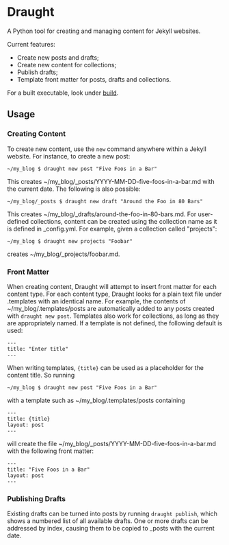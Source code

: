 # Draught

A Python tool for creating and managing content for Jekyll websites.

Current features:
* Create new posts and drafts;
* Create new content for collections;
* Publish drafts;
* Template front matter for posts, drafts and collections.

For a built executable, look under [build](https://github.com/epedroni/draught/tree/master/build).

## Usage

### Creating Content

To create new content, use the `new` command anywhere within a Jekyll website. For instance, to create a new post:

```
~/my_blog $ draught new post "Five Foos in a Bar"
```

This creates ~/my_blog/_posts/YYYY-MM-DD-five-foos-in-a-bar.md with the current date. The following is also possible:

```
~/my_blog/_posts $ draught new draft "Around the Foo in 80 Bars"
```

This creates ~/my_blog/_drafts/around-the-foo-in-80-bars.md. For user-defined collections, content can be created using the collection name as it is defined in _config.yml. For example, given a collection called "projects":

```
~/my_blog $ draught new projects "Foobar"
```

creates ~/my_blog/_projects/foobar.md.

### Front Matter

When creating content, Draught will attempt to insert front matter for each content type. For each content type, Draught looks for a plain text file under .templates with an identical name. For example, the contents of ~/my_blog/.templates/posts are automatically added to any posts created with `draught new post`. Templates also work for collections, as long as they are appropriately named. If a template is not defined, the following default is used:

```
---
title: "Enter title"
---
```

When writing templates, `{title}` can be used as a placeholder for the content title. So running

```
~/my_blog $ draught new post "Five Foos in a Bar"
```

with a template such as ~/my_blog/.templates/posts containing

```
---
title: {title}
layout: post
---
```

will create the file ~/my_blog/_posts/YYYY-MM-DD-five-foos-in-a-bar.md with the following front matter:

```
---
title: "Five Foos in a Bar"
layout: post
---
```

### Publishing Drafts

Existing drafts can be turned into posts by running `draught publish`, which shows a numbered list of all available drafts. One or more drafts can be addressed by index, causing them to be copied to _posts with the current date. 

